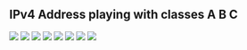 
 IPv4 Address  playing with classes A B C
-------------------------------

<img src="https://user-images.githubusercontent.com/84318379/230624797-3e5d3c76-fa5b-4628-8038-0dc9d7bc97e4.png">
<img src="https://user-images.githubusercontent.com/84318379/230624916-9fae8d77-3755-4d0e-b781-caa578466602.png">
<img src="https://user-images.githubusercontent.com/84318379/230624945-2402730e-48ee-4d1f-9df0-a591efdb9dd3.png">
<img src="https://user-images.githubusercontent.com/84318379/230625157-a3c0c424-c422-4e3e-a73e-00a06a0557a5.png"">
<img src="https://user-images.githubusercontent.com/84318379/230625093-c3e94cf7-7b39-4732-86b9-8607904b72d5.png">
<img src="https://user-images.githubusercontent.com/84318379/230625598-094b5c74-0b83-4312-b839-63f60ecab8dd.png">
<img src="https://user-images.githubusercontent.com/84318379/230625652-4fd1f942-1ae3-443b-ba43-98de0b727544.png">
<img src="https://user-images.githubusercontent.com/84318379/230625665-4aaa7157-19e5-49a8-af83-4e37542bdf3c.png">

